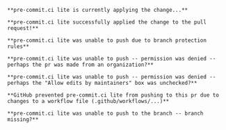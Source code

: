 ```status status-running
**pre-commit.ci lite is currently applying the change...**
```

```status status-done
**pre-commit.ci lite successfully applied the change to the pull request!**
```

```status status-push-failed-protection
**pre-commit.ci lite was unable to push due to branch protection rules**
```

```status status-push-failed-organization
**pre-commit.ci lite was unable to push -- permission was denied --
perhaps the pr was made from an organization?**
```

```status status-push-failed-permission
**pre-commit.ci lite was unable to push -- permission was denied --
perhaps the "Allow edits by maintainers" box was unchecked?**
```

```status status-push-failed-workflow
**GitHub prevented pre-commit.ci lite from pushing to this pr due to
changes to a workflow file (.github/workflows/...)**
```

```status status-push-failed
**pre-commit.ci lite was unable to push to the branch -- branch missing?**
```
